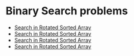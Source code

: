 # Binary Search problems
- [Search in Rotated Sorted Array](https://leetcode.com/problems/search-in-rotated-sorted-array/description/)
- [Search in Rotated Sorted Array](https://leetcode.com/problems/search-in-rotated-sorted-array/description/)
- [Search in Rotated Sorted Array](https://leetcode.com/problems/search-in-rotated-sorted-array/description/)
- [Search in Rotated Sorted Array](https://leetcode.com/problems/search-in-rotated-sorted-array/description/)
